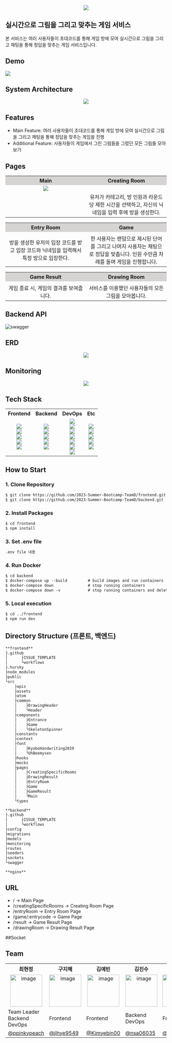 <p align="center">
  <img src="https://github.com/2023-Summer-Bootcamp-TeamD/.github/assets/70912819/3cb798eb-c87d-46c5-acda-c3a14d656f4d">
</p>

## 실시간으로 그림을 그리고 맞추는 게임 서비스

본 서비스는 여러 사용자들이 초대코드를 통해 게임 방에 모여 실시간으로 그림을 그리고 채팅을 통해 정답을 맞추는 게임 서비스입니다.

## Demo
<div width='100px'>
  <img src='https://github.com/2023-Summer-Bootcamp-TeamD/.github/assets/70912819/8b96de03-dda7-4851-9386-0b945dffb62b'/>
</div>


## System Architecture



<p align="center">
  <img src="https://github.com/2023-Summer-Bootcamp-TeamD/.github/assets/70912819/da2434bf-8ae4-471a-902c-d6ab44389011">
</p>

## **Features**



- Main Feature: 여러 사용자들이 초대코드를 통해 게임 방에 모여 실시간으로 그림을 그리고 채팅을 통해 정답을 맞추는 게임을 진행
- Additional Feature: 사용자들이 게임에서 그린 그림들을 그렸던 모든 그림들 모아보기

## Pages

<table width='100%'>
  <tbody>
    <tr bgcolor='#D6D4D3'>
      <th width='50%' align="center">Main</th>
      <th width='50%' align="center">Creating Room</th>
    </tr>
    <tr>
      <td align="center"><div>
  <img src='https://github.com/2023-Summer-Bootcamp-TeamD/.github/assets/70912819/8b96de03-dda7-4851-9386-0b945dffb62b'/>
</div></td>
      <td align="center"></td>
    </tr>
    <tr>
      <td align="center"></td>
      <td align="center">유저가 카테고리, 방 인원과 라운드 당 제한 시간을 선택하고, 자신의 닉네임을 입력 후에 방을 생성한다. </td>
    </tr>
  </tbody>
</table>
<table width='100%'>
  <tbody>
    <tr bgcolor='#D6D4D3'>
      <th width='50%' align="center">Entry Room</th>
      <th width='50%' align="center">Game</th>
    </tr>
    <tr>
      <td align="center"></td>
      <td align="center"></td>
    </tr>
    <tr>
      <td align="center">방을 생성한 유저의 입장 코드를 받고 입장 코드와 닉네임을 입력해서 특정 방으로 입장한다.</td>
      <td align="center">한 사용자는 랜덤으로 제시된 단어를 그리고 나머지 사용자는 채팅으로 정답을 맞춥니다. 인원 수만큼 차례를 돌며 게임을 진행합니다. </td>
    </tr>
  </tbody>
</table>
<table width='100%'>
  <tbody>
    <tr bgcolor='#D6D4D3'>
      <th width='50%' align="center">Game Result</th>
      <th width='50%' align="center">Drawing Room</th>
    </tr>
    <tr>
      <td align="center"></td>
      <td align="center"></td>
    </tr>
    <tr>
      <td align="center">게임 종료 시, 게임의 결과를 보여줍니다.</td>
      <td align="center">서비스를 이용했던 사용자들의 모든 그림을 모아봅니다. </td>
    </tr>
  </tbody>
</table>

## Backend API
![swagger](https://github.com/2023-Summer-Bootcamp-TeamD/.github/assets/93309061/584bb552-4891-4311-a680-14043909196a)

## ERD

<p align="center">
  <img src="https://github.com/2023-Summer-Bootcamp-TeamD/.github/assets/70912819/1148f37e-0041-43e7-803c-c9a9fa72504c">
</p>

## Monitoring
<p align="center">
  <img src="https://github.com/2023-Summer-Bootcamp-TeamD/.github/assets/70912819/1148f37e-0041-43e7-803c-c9a9fa72504c">
</p>


## Tech Stack

<table>
  <tbody>
    <tr>
      <th align="center">Frontend</th>
      <th align="center">Backend</th>
      <th align="center">DevOps</th>
      <th align="center">Etc</th>
    </tr>
    <tr>
      <td align="center"> 
        <img src="https://img.shields.io/badge/TYPESCRIPT-3178C6?style=flat&logo=typescript&logoColor=white">
        <br />
        <img src="https://img.shields.io/badge/REACT-61DAFB?style=flat&logo=react&logoColor=white">
        <br />
        <img src="https://img.shields.io/badge/SOCKET.IO-010101?style=flat&logo=SOCKET.IO&logoColor=white" />
        <br />
        <img src="https://img.shields.io/badge/REACT QUERY-FF4154?flat&logo=reactquery&logoColor=white">
        <br />
        <img src="https://img.shields.io/badge/STYLED COMPONENTS-DB7093?style=flat&logo=styledcomponents&logoColor=white">
      <td align="center">
        <img src="https://img.shields.io/badge/JAVASCRIPT-F7DF1E?style=flat&logo=JAVASCRIPT&logoColor=white" />
        <br />
        <img src="https://img.shields.io/badge/Node.js-339933?style=flat&logo=NODE.JS&logoColor=white" />
        <br />
        <img src="https://img.shields.io/badge/SOCKET.IO-010101?style=flat&logo=SOCKET.IO&logoColor=white" />
        <br/>
        <img src="https://img.shields.io/badge/MYSQL-4479A1?style=flat&logo=MYSQL&logoColor=white" />
        <br />
        <img src="https://img.shields.io/badge/SWAGGER-85EA2D?style=flat&logo=SWAGGER&logoColor=white" />
        <br />
      </td>
      <td align="center">
        <img src="https://img.shields.io/badge/NGINX-009639?style=flat&logo=NGINX&logoColor=white" />
        <br />
        <img src="https://img.shields.io/badge/Amazon EC2-FF9900?style=flat&logo=Amazon EC2&logoColor=white" />
        <br />
        <img src="https://img.shields.io/badge/Amazon RDS-527FFF?style=flat&logo=Amazon RDS&logoColor=white" />
        <br />
        <img src="https://img.shields.io/badge/Amazon S3-569A31?style=flat&logo=Amazon S3&logoColor=white" />
        <br />
        <img src="https://img.shields.io/badge/DOCKER-2496ED?style=flat&logo=DOCKER&logoColor=white" />
        <br />
        <img src="https://img.shields.io/badge/VERCEL-000000?style=flat&logo=VERCEL&logoColor=white" />
        <br />
        <img src="https://img.shields.io/badge/GITHUB ACTIONS-2088FF?style=flat&logo=GITHUB ACTIONS&logoColor=white" />
      </td>
      <td align="center">
        <img src="https://img.shields.io/badge/POSTMAN-FF6C37?style=flat&logo=POSTMAN&logoColor=white" />
        <br />
        <img src="https://img.shields.io/badge/GIT-F05032?style=flat&logo=GIT&logoColor=white" />
        <br />
        <img src="https://img.shields.io/badge/GRAFANA-F46800?style=flat&logo=GRAFANA&logoColor=white" />
        <br />
        <img src="https://img.shields.io/badge/PROMETHEUS-E6522C?style=flat&logo=PROMETHEUS&logoColor=white" />
        <br />
        <img src="https://img.shields.io/badge/C ADVISOR-6D6D6D?style=flat&logoColor=white" />
      </td>
    </tr>
  </tbody>
</table>







## How to Start


### 1. Clone Repository

```markdown
$ git clone https://github.com/2023-Summer-Bootcamp-TeamD/frontend.git
$ git clone https://github.com/2023-Summer-Bootcamp-TeamD/backend.git
```

### 2. Install Packages

```markdown
$ cd frontend
$ npm install
```

### 3. Set .env file

```markdown
.env file 내용
```

### 4. Run Docker

```markdown
$ cd backend
$ docker-compose up --build         # build images and run containers
$ docker-compose down               # stop running containers
$ docker-compose down -v            # stop running containers and delete its volume
```

### 5. Local execution

```markdown
$ cd ../frontend
$ npm run dev
```

## Directory Structure (프론트, 백엔드)



```markdown
**frontend**
├.github
│      ├ISSUE_TEMPLATE
│      └workflows
├.hursky
├node_modules
├public
└src
    ├apis
    ├assets
    ├atom
    ├common
    │    ├DrawingHeader
    │    └Header
    ├components
    │    ├Entrance
    │    ├Game
    │    └SkeletonSpinner
    ├constants
    ├context
    ├font
    │    ├KyoboHandwriting2019
    │    └UhBeemysen
    ├hooks
    ├mocks
    ├pages
    │    ├CreatingSpecificRooms
    │    ├DrawingResult
    │    ├EntryRoom
    │    ├Game
    │    ├GameResult
    │    └Main
    └types

**backend**
├.github
│      ├ISSUE_TEMPLATE
│      └workflows
├config
├migrations
├models
├monitoring
├routes
├seeders
├sockets
└swagger

**nginx**
```

## **URL**



- / → Main Page
- /creatingSpecificRooms → Creating Room Page
- /entryRoom → Entry Room Page
- /game/:entrycode → Game Page
- /result → Game Result Page
- /drawingRoom → Drawing Result Page

##Socket

## Team


<table>
  <tbody>
    <tr>
      <th align="center">최현정</th>
      <th align="center">구지혜</th>
      <th align="center">김예빈</th>
      <th align="center">김진수</th>
      <th align="center">서근재</th>
      <th align="center">윤정은</th>
      <th align="center">이승환</th>
    </tr>
    <tr>
      <td align="center"><img width="100" alt="image" src="https://github.com/2023-Summer-Bootcamp-TeamD/.github/assets/70912819/cfd48573-d179-46a8-8647-6cddcf9ce71b"></td>
      <td align='center'><img width="100" alt="image" src="https://github.com/2023-Summer-Bootcamp-TeamD/.github/assets/70912819/afbcfd8d-1851-4cb5-be0f-7e01053e97d9">
</td>
      <td align='center'><img width="100" alt="image" src="https://github.com/2023-Summer-Bootcamp-TeamD/.github/assets/70912819/9a9bc664-2e25-4992-a1df-62371430bc4c">
</td>
      <td align='center'><img width="100" alt="image" src="https://github.com/2023-Summer-Bootcamp-TeamD/.github/assets/70912819/0d54e412-bf42-4f24-b348-eb4a3488f665">
</td>
      <td align='center'><img width="100" alt="image" src="https://github.com/2023-Summer-Bootcamp-TeamD/.github/assets/70912819/f72e8e28-b3ec-4ded-8546-7e0b00d1d1d1">
</td>
      <td align='center'><img width="100" alt="image" src="https://github.com/2023-Summer-Bootcamp-TeamD/.github/assets/70912819/c52ebaaa-6ffe-410f-9735-812bae628af3">
</td>
      <td align='center'><img width="100" alt="image" src="https://github.com/2023-Summer-Bootcamp-TeamD/.github/assets/70912819/db5d3104-b617-4fc8-b7ed-42b9c21fe698">
</td>
    </tr>
    <tr>
      <td>Team Leader <br />Backend <br />DevOps</td>
      <td>Frontend</td>
      <td>Frontend</td>
      <td>Backend <br />DevOps</td>
      <td>Frontend</td>
      <td>Backend <br />DevOps</td>
      <td>Frontend <br />DevOps</td>
    </tr>
    <tr>
      <td><a href="https://github.com/ppinkypeach">@ppinkypeach</a></td>
      <td><a href="https://github.com/jihye9549">@jihye9549</a></td>
      <td><a href="https://github.com/Kimyebin00">@Kimyebin00</a></td>
      <td><a href="https://github.com/nsa06035">@nsa06035</a></td>
      <td><a href="https://github.com/tjrmswo">@tjrmswo</a></td>
      <td><a href="https://github.com/jungeunyooon">@jungeunyooon</a></td>
      <td><a href="https://github.com/Leeseunghwan7305">@Leeseunghwan7305</a></td>
    </tr>
  </tbody>
</table>

